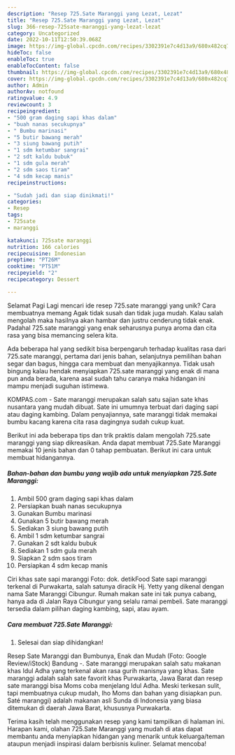 ```yaml
---
description: "Resep 725.Sate Maranggi yang Lezat, Lezat"
title: "Resep 725.Sate Maranggi yang Lezat, Lezat"
slug: 366-resep-725sate-maranggi-yang-lezat-lezat
category: Uncategorized
date: 2022-10-11T12:50:39.068Z
image: https://img-global.cpcdn.com/recipes/3302391e7c4d13a9/680x482cq70/725sate-maranggi-foto-resep-utama.jpg
hideToc: false
enableToc: true
enableTocContent: false
thumbnail: https://img-global.cpcdn.com/recipes/3302391e7c4d13a9/680x482cq70/725sate-maranggi-foto-resep-utama.jpg
cover: https://img-global.cpcdn.com/recipes/3302391e7c4d13a9/680x482cq70/725sate-maranggi-foto-resep-utama.jpg
author: Admin
authorAv: notfound
ratingvalue: 4.9
reviewcount: 3
recipeingredient:
- "500 gram daging sapi khas dalam"
- "buah nanas secukupnya"
- " Bumbu marinasi"
- "5 butir bawang merah"
- "3 siung bawang putih"
- "1 sdm ketumbar sangrai"
- "2 sdt kaldu bubuk"
- "1 sdm gula merah"
- "2 sdm saos tiram"
- "4 sdm kecap manis"
recipeinstructions:

- "Sudah jadi dan siap dinikmati!"
categories:
- Resep
tags:
- 725sate
- maranggi

katakunci: 725sate maranggi 
nutrition: 166 calories
recipecuisine: Indonesian
preptime: "PT26M"
cooktime: "PT51M"
recipeyield: "2"
recipecategory: Dessert

---
```



Selamat Pagi Lagi mencari ide resep 725.sate maranggi yang unik? Cara membuatnya memang Agak tidak susah dan tidak juga mudah. Kalau salah mengolah maka hasilnya akan hambar dan justru cenderung tidak enak. Padahal 725.sate maranggi yang enak seharusnya punya aroma dan cita rasa yang bisa memancing selera kita.


Ada beberapa hal yang sedikit bisa berpengaruh terhadap kualitas rasa dari 725.sate maranggi, pertama dari jenis bahan, selanjutnya pemilihan bahan segar dan bagus, hingga cara membuat dan menyajikannya. Tidak usah bingung kalau hendak menyiapkan 725.sate maranggi yang enak di mana pun anda berada, karena asal sudah tahu caranya maka hidangan ini mampu menjadi suguhan istimewa.

KOMPAS.com - Sate maranggi merupakan salah satu sajian sate khas nusantara yang mudah dibuat. Sate ini umumnya terbuat dari daging sapi atau daging kambing. Dalam penyajiannya, sate maranggi tidak memakai bumbu kacang karena cita rasa dagingnya sudah cukup kuat.


Berikut ini ada beberapa tips dan trik praktis dalam mengolah 725.sate maranggi yang siap dikreasikan. Anda dapat membuat 725.Sate Maranggi memakai 10 jenis bahan dan 0 tahap pembuatan. Berikut ini cara untuk membuat hidangannya.

<!--inarticleads1-->

##### Bahan-bahan dan bumbu yang wajib ada untuk menyiapkan 725.Sate Maranggi:

1. Ambil 500 gram daging sapi khas dalam
1. Persiapkan buah nanas secukupnya
1. Gunakan  Bumbu marinasi
1. Gunakan 5 butir bawang merah
1. Sediakan 3 siung bawang putih
1. Ambil 1 sdm ketumbar sangrai
1. Gunakan 2 sdt kaldu bubuk
1. Sediakan 1 sdm gula merah
1. Siapkan 2 sdm saos tiram
1. Persiapkan 4 sdm kecap manis


Ciri khas sate sapi maranggi Foto: dok. detikFood Sate sapi maranggi terkenal di Purwakarta, salah satunya diracik Hj. Yetty yang dikenal dengan nama Sate Maranggi Cibungur. Rumah makan sate ini tak punya cabang, hanya ada di Jalan Raya Cibungur yang selalu ramai pembeli. Sate maranggi tersedia dalam pilihan daging kambing, sapi, atau ayam. 

<!--inarticleads2-->

##### Cara membuat 725.Sate Maranggi:


1. Selesai dan siap dihidangkan!

Resep Sate Maranggi dan Bumbunya, Enak dan Mudah (Foto: Google Review/iStock) Bandung -. Sate maranggi merupakan salah satu makanan khas Idul Adha yang terkenal akan rasa gurih manisnya yang khas. Sate maranggi adalah salah sate favorit khas Purwakarta, Jawa Barat dan resep sate maranggi bisa Moms coba menjelang Idul Adha. Meski terkesan sulit, tapi membuatnya cukup mudah, lho Moms dan bahan yang disiapkan pun. Saté maranggi) adalah makanan asli Sunda di Indonesia yang biasa ditemukan di daerah Jawa Barat, khususnya Purwakarta. 

Terima kasih telah menggunakan resep yang kami tampilkan di halaman ini. Harapan kami, olahan 725.Sate Maranggi yang mudah di atas dapat membantu anda menyiapkan hidangan yang menarik untuk keluarga/teman ataupun menjadi inspirasi dalam berbisnis kuliner. Selamat mencoba!
